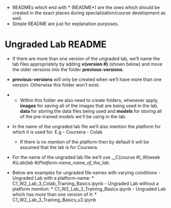 - READMEs which end with * (README*) are the ones which should be created in the exact places during specialization/course development as well.
- Simple README are just for explanation purposes. 


# Ungraded Lab README

- If there are more than one version of the ungraded lab, we’ll name the lab files appropriately by adding __v(version #)__ (shown below) and move the older versions into the folder __previous-versions__.
- __previous-versions__ will only be created when we’ll have more than one version. Otherwise this folder won’t exist.
- - Within this folder we also need to create folders, whenever apply, __images__ for saving all of the images that are being used in the lab, __data__ for storing the data files being used and __models__ for storing all of the pre-trained models we'll be using in the lab.
- In the name of the ungraded lab file we’ll also mention the platform for which it is used for. 
      E.g 
      - Coursera
      - Colab
  * If there is no mention of the platform then by default it will be assumed that the lab is for Coursera.

- For the name of the ungraded lab file we’ll use __C(course #)_W(week #)_Lab(lab #)_Platform-name_name_of_the_lab__.
- Below are examples for ungraded file names with varying conditions
      - Ungraded Lab with a platform-name:
          * C1_W2_Lab_3_Colab_Training_Basics.ipynb
      - Ungraded Lab without a platform mention:
          * C1_W2_Lab_3_Training_Basics.ipynb
      - Ungraded Lab which has more than one version of it:
          * C1_W2_Lab_3_Training_Basics_v2.ipynb